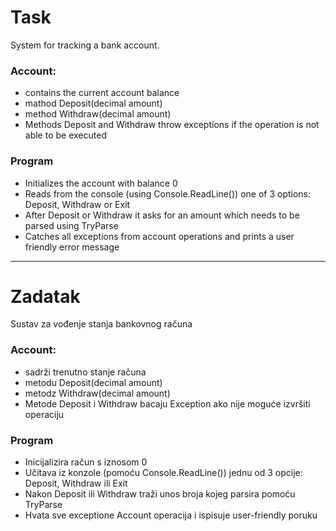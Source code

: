 ﻿# Task

System for tracking a bank account.

### Account:
- contains the current account balance
- mathod Deposit(decimal amount)
- method Withdraw(decimal amount)
- Methods Deposit and Withdraw throw exceptions if the operation is not able to be executed

### Program
- Initializes the account with balance 0
- Reads from the console (using Console.ReadLine()) one of 3 options: Deposit, Withdraw or Exit
- After Deposit or Withdraw it asks for an amount which needs to be parsed using TryParse
- Catches all exceptions from account operations and prints a user friendly error message

***

# Zadatak

Sustav za vođenje stanja bankovnog računa​

### Account:
- sadrži trenutno stanje računa
- metodu Deposit(decimal amount)
- metodz Withdraw(decimal amount)​
- Metode Deposit i Withdraw bacaju Exception ako nije moguće izvršiti operaciju​

### Program
- Inicijalizira račun s iznosom 0​
- Učitava iz konzole (pomoću Console.ReadLine()) jednu od 3 opcije: Deposit, Withdraw ili Exit​
- Nakon Deposit ili Withdraw traži unos broja kojeg parsira pomoću TryParse​
- Hvata sve exceptione Account operacija i ispisuje user-friendly poruku​